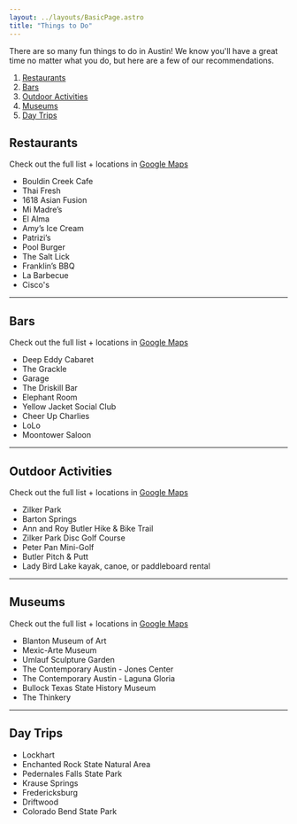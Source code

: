 ```yaml
---
layout: ../layouts/BasicPage.astro
title: "Things to Do"
---
```


There are so many fun things to do in Austin! We know you'll have a great time no matter what you do, but here are a few of our recommendations.

1. [Restaurants](#restaurants)
2. [Bars](#bars)
3. [Outdoor Activities](#outdoor-activities)
4. [Museums](#museums)
5. [Day Trips](#day-trips)

## Restaurants

Check out the full list + locations in <a href="https://goo.gl/maps/jtQ9uK2e7yWxyeDU8" target="_blank">Google Maps</a>

<ul class="md:flex flex-wrap">
  <li class="shrink-1 grow-0 basis-1/2">Bouldin Creek Cafe</li>
  <li class="shrink-1 grow-0 basis-1/2">Thai Fresh</li>
  <li class="shrink-1 grow-0 basis-1/2">1618 Asian Fusion</li>
  <li class="shrink-1 grow-0 basis-1/2">Mi Madre’s</li>
  <li class="shrink-1 grow-0 basis-1/2">El Alma</li>
  <li class="shrink-1 grow-0 basis-1/2">Amy’s Ice Cream</li>
  <li class="shrink-1 grow-0 basis-1/2">Patrizi’s</li>
  <li class="shrink-1 grow-0 basis-1/2">Pool Burger</li>
  <li class="shrink-1 grow-0 basis-1/2">The Salt Lick</li>
  <li class="shrink-1 grow-0 basis-1/2">Franklin’s BBQ</li>
  <li class="shrink-1 grow-0 basis-1/2">La Barbecue</li>
  <li class="shrink-1 grow-0 basis-1/2">Cisco's</li>
</ul>

---

## Bars

Check out the full list + locations in <a href="https://goo.gl/maps/R2SfwfghQJbeuRNK9" target="_blank">Google Maps</a>

- Deep Eddy Cabaret
- The Grackle
- Garage
- The Driskill Bar
- Elephant Room
- Yellow Jacket Social Club
- Cheer Up Charlies
- LoLo
- Moontower Saloon

---

## Outdoor Activities

Check out the full list + locations in <a href="https://goo.gl/maps/f961L4FdtKWLikRD8" target="_blank">Google Maps</a>

- Zilker Park
- Barton Springs
- Ann and Roy Butler Hike & Bike Trail
- Zilker Park Disc Golf Course
- Peter Pan Mini-Golf
- Butler Pitch & Putt
- Lady Bird Lake kayak, canoe, or paddleboard rental

---

## Museums

Check out the full list + locations in <a href="https://goo.gl/maps/or39DnXoV6ARotAV9" target="_blank">Google Maps</a>

- Blanton Museum of Art
- Mexic-Arte Museum
- Umlauf Sculpture Garden
- The Contemporary Austin - Jones Center
- The Contemporary Austin - Laguna Gloria
- Bullock Texas State History Museum
- The Thinkery

---

## Day Trips

- Lockhart
- Enchanted Rock State Natural Area
- Pedernales Falls State Park
- Krause Springs
- Fredericksburg
- Driftwood
- Colorado Bend State Park
